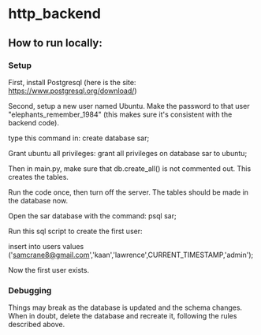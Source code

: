 # http_backend

## How to run locally:

### Setup

First, install Postgresql (here is the site: https://www.postgresql.org/download/)

Second, setup a new user named Ubuntu. Make the password to that user "elephants_remember_1984"
(this makes sure it's consistent with the backend code). 

type this command in:
create database sar;

Grant ubuntu all privileges: 
grant all privileges on database sar to ubuntu;

Then in main.py, make sure that db.create_all() is not commented out. This creates the tables.

Run the code once, then turn off the server. The tables should be made in the database now.

Open the sar database with the command:
psql sar;

Run this sql script to create the first user:

insert into users values ('samcrane8@gmail.com','kaan','lawrence',CURRENT_TIMESTAMP,'admin');

Now the first user exists. 

### Debugging

Things may break as the database is updated and the schema changes. When in doubt, delete the database and recreate it,
following the rules described above. 
